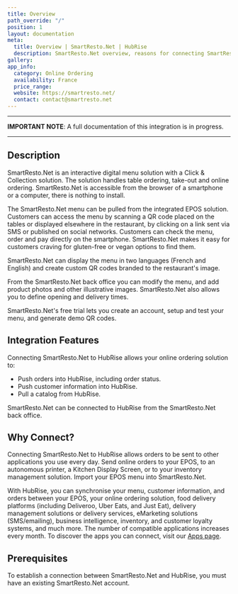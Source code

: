 ```yaml
---
title: Overview
path_override: "/"
position: 1
layout: documentation
meta:
  title: Overview | SmartResto.Net | HubRise
  description: SmartResto.Net overview, reasons for connecting SmartResto.Net to HubRise and summary of integrated features. Synchronise data between your EPOS and your apps.
gallery:
app_info:
  category: Online Ordering
  availability: France
  price_range:
  website: https://smartresto.net/
  contact: contact@smartresto.net
---
```


---

**IMPORTANT NOTE**: A full documentation of this integration is in progress.

---

## Description

SmartResto.Net is an interactive digital menu solution with a Click & Collection solution. The solution handles table ordering, take-out and online ordering. SmartResto.Net is accessible from the browser of a smartphone or a computer, there is nothing to install.

The SmartResto.Net menu can be pulled from the integrated EPOS solution. Customers can access the menu by scanning a QR code placed on the tables or displayed elsewhere in the restaurant, by clicking on a link sent via SMS or published on social networks. Customers can check the menu, order and pay directly on the smartphone. SmartResto.Net makes it easy for customers craving for gluten-free or vegan options to find them.

SmartResto.Net can display the menu in two languages (French and English) and create custom QR codes branded to the restaurant's image.

From the SmartResto.Net back office you can modify the menu, and add product photos and other illustrative images. SmartResto.Net also allows you to define opening and delivery times.

SmartResto.Net's free trial lets you create an account, setup and test your menu, and generate demo QR codes.

## Integration Features

Connecting SmartResto.Net to HubRise allows your online ordering solution to:

- Push orders into HubRise, including order status.
- Push customer information into HubRise.
- Pull a catalog from HubRise.

SmartResto.Net can be connected to HubRise from the SmartResto.Net back office.

## Why Connect?

Connecting SmartResto.Net to HubRise allows orders to be sent to other applications you use every day. Send online orders to your EPOS, to an autonomous printer, a Kitchen Display Screen, or to your inventory management solution. Import your EPOS menu into SmartResto.Net.

With HubRise, you can synchronise your menu, customer information, and orders between your EPOS, your online ordering solution, food delivery platforms (including Deliveroo, Uber Eats, and Just Eat), delivery management solutions or delivery services, eMarketing solutions (SMS/emailing), business intelligence, inventory, and customer loyalty systems, and much more. The number of compatible applications increases every month. To discover the apps you can connect, visit our [Apps page](/apps).

## Prerequisites

To establish a connection between SmartResto.Net and HubRise, you must have an existing SmartResto.Net account.
